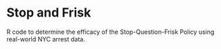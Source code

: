 # Stop and Frisk

R code to determine the efficacy of the Stop-Question-Frisk Policy using real-world NYC arrest data.

